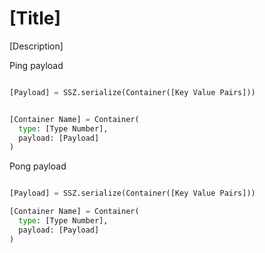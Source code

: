 # [Title]

[Description]

Ping payload
```python

[Payload] = SSZ.serialize(Container([Key Value Pairs]))


[Container Name] = Container(
  type: [Type Number],
  payload: [Payload]
)
```

Pong payload
```python

[Payload] = SSZ.serialize(Container([Key Value Pairs]))

[Container Name] = Container(
  type: [Type Number],
  payload: [Payload]
)
```
